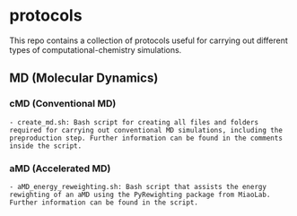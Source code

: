 # protocols

This repo contains a collection of protocols useful for carrying out different types of computational-chemistry simulations.

## MD (Molecular Dynamics)

### cMD (Conventional MD)

    - create_md.sh: Bash script for creating all files and folders required for carrying out conventional MD simulations, including the preproduction step. Further information can be found in the comments inside the script.

### aMD (Accelerated MD)

    - aMD_energy_reweighting.sh: Bash script that assists the energy rewighting of an aMD using the PyRewighting package from MiaoLab. Further information can be found in the script.
